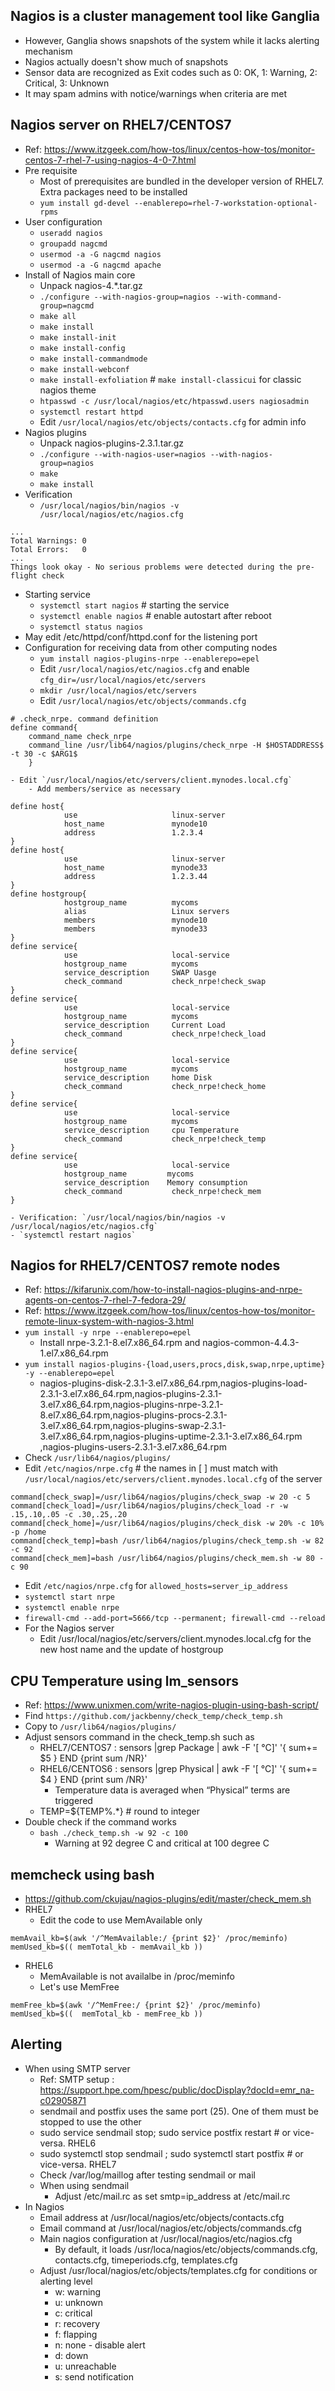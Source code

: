 ## Nagios is a cluster management tool like Ganglia
  - However, Ganglia shows snapshots of the system while it lacks alerting mechanism
  - Nagios actually doesn't show much of snapshots
  - Sensor data are recognized as Exit codes such as 0: OK, 1: Warning, 2: Critical, 3: Unknown
  - It may spam admins with notice/warnings when criteria are met

## Nagios server on RHEL7/CENTOS7
- Ref: https://www.itzgeek.com/how-tos/linux/centos-how-tos/monitor-centos-7-rhel-7-using-nagios-4-0-7.html
- Pre requisite
    - Most of prerequisites are bundled in the developer version of RHEL7. Extra packages need to be installed
    - `yum install gd-devel --enablerepo=rhel-7-workstation-optional-rpms`
- User configuration
    - `useradd nagios`
    - `groupadd nagcmd`
    - `usermod -a -G nagcmd nagios`
    - `usermod -a -G nagcmd apache`
- Install of Nagios main core
    - Unpack nagios-4.*.tar.gz
    - `./configure --with-nagios-group=nagios --with-command-group=nagcmd`
    - `make all`
    - `make install`
    - `make install-init`
    - `make install-config`
    - `make install-commandmode`
    - `make install-webconf`
    - `make install-exfoliation` # `make install-classicui` for classic nagios theme
    - `htpasswd -c /usr/local/nagios/etc/htpasswd.users nagiosadmin`
    - `systemctl restart httpd`
    - Edit `/usr/local/nagios/etc/objects/contacts.cfg` for admin info
- Nagios plugins
    - Unpack nagios-plugins-2.3.1.tar.gz
    - `./configure --with-nagios-user=nagios --with-nagios-group=nagios`
    - `make`
    - `make install`
- Verification
    - `/usr/local/nagios/bin/nagios -v /usr/local/nagios/etc/nagios.cfg`
```
...
Total Warnings: 0
Total Errors:   0
...
Things look okay - No serious problems were detected during the pre-flight check
```
- Starting service
    - `systemctl start nagios` # starting the service
    - `systemctl enable nagios` # enable autostart after reboot
    - `systemctl status nagios`
- May edit /etc/httpd/conf/httpd.conf for the listening port
- Configuration for receiving data from other computing nodes
    - `yum install nagios-plugins-nrpe --enablerepo=epel`
    - Edit `/usr/local/nagios/etc/nagios.cfg` and enable `cfg_dir=/usr/local/nagios/etc/servers`
    - `mkdir /usr/local/nagios/etc/servers`
    - Edit `/usr/local/nagios/etc/objects/commands.cfg`
```
# .check_nrpe. command definition
define command{
    command_name check_nrpe
    command_line /usr/lib64/nagios/plugins/check_nrpe -H $HOSTADDRESS$ -t 30 -c $ARG1$
    }
```    
    - Edit `/usr/local/nagios/etc/servers/client.mynodes.local.cfg`
        - Add members/service as necessary
```
define host{
            use                     linux-server           
            host_name               mynode10
            address                 1.2.3.4
}                                   
define host{
            use                     linux-server
            host_name               mynode33
            address                 1.2.3.44
}
define hostgroup{                   
            hostgroup_name          mycoms           
            alias                   Linux servers            
            members                 mynode10
            members                 mynode33
}                                   
define service{                     
            use                     local-service            
            hostgroup_name          mycoms
            service_description     SWAP Uasge            
            check_command           check_nrpe!check_swap                       
}                                   
define service{                     
            use                     local-service            
            hostgroup_name          mycoms
            service_description     Current Load            
            check_command           check_nrpe!check_load
}
define service{
            use                     local-service
            hostgroup_name          mycoms
            service_description     home Disk
            check_command           check_nrpe!check_home
}
define service{
            use                     local-service
            hostgroup_name          mycoms
            service_description     cpu Temperature
            check_command           check_nrpe!check_temp
}
define service{
            use                     local-service
            hostgroup_name         mycoms
            service_description    Memory consumption 
            check_command           check_nrpe!check_mem
}
```
    - Verification: `/usr/local/nagios/bin/nagios -v /usr/local/nagios/etc/nagios.cfg`
    - `systemctl restart nagios`

## Nagios for RHEL7/CENTOS7 remote nodes
- Ref: https://kifarunix.com/how-to-install-nagios-plugins-and-nrpe-agents-on-centos-7-rhel-7-fedora-29/
- Ref: https://www.itzgeek.com/how-tos/linux/centos-how-tos/monitor-remote-linux-system-with-nagios-3.html
- `yum install -y nrpe --enablerepo=epel`
    - Install nrpe-3.2.1-8.el7.x86_64.rpm and nagios-common-4.4.3-1.el7.x86_64.rpm
- `yum install nagios-plugins-{load,users,procs,disk,swap,nrpe,uptime} -y --enablerepo=epel`
    - nagios-plugins-disk-2.3.1-3.el7.x86_64.rpm,nagios-plugins-load-2.3.1-3.el7.x86_64.rpm,nagios-plugins-2.3.1-3.el7.x86_64.rpm,nagios-plugins-nrpe-3.2.1-8.el7.x86_64.rpm,nagios-plugins-procs-2.3.1-3.el7.x86_64.rpm,nagios-plugins-swap-2.3.1-3.el7.x86_64.rpm,nagios-plugins-uptime-2.3.1-3.el7.x86_64.rpm ,nagios-plugins-users-2.3.1-3.el7.x86_64.rpm
- Check `/usr/lib64/nagios/plugins/`
- Edit `/etc/nagios/nrpe.cfg` # the names in [ ] must match with `/usr/local/nagios/etc/servers/client.mynodes.local.cfg` of the server
```
command[check_swap]=/usr/lib64/nagios/plugins/check_swap -w 20 -c 5
command[check_load]=/usr/lib64/nagios/plugins/check_load -r -w .15,.10,.05 -c .30,.25,.20
command[check_home]=/usr/lib64/nagios/plugins/check_disk -w 20% -c 10% -p /home
command[check_temp]=bash /usr/lib64/nagios/plugins/check_temp.sh -w 82 -c 92
command[check_mem]=bash /usr/lib64/nagios/plugins/check_mem.sh -w 80 -c 90
```
- Edit `/etc/nagios/nrpe.cfg` for `allowed_hosts=server_ip_address`
- `systemctl start nrpe`
- `systemctl enable nrpe`
- `firewall-cmd --add-port=5666/tcp --permanent; firewall-cmd --reload`
- For the Nagios server
    - Edit /usr/local/nagios/etc/servers/client.mynodes.local.cfg for the new host name and the update of hostgroup

## CPU Temperature using lm_sensors
- Ref: https://www.unixmen.com/write-nagios-plugin-using-bash-script/
- Find `https://github.com/jackbenny/check_temp/check_temp.sh`
- Copy to `/usr/lib64/nagios/plugins/`
- Adjust sensors command in the check_temp.sh such as
  - RHEL7/CENTOS7 : sensors |grep Package | awk -F '[ °C]' '{ sum+= $5 } END {print sum /NR}'
  - RHEL6/CENTOS6 : sensors |grep Physical | awk -F '[ °C]' '{ sum+= $4 } END {print sum /NR}'
    - Temperature data is averaged when “Physical” terms are triggered
  - TEMP=${TEMP%.*} # round to integer
- Double check if the command works
  - `bash ./check_temp.sh -w 92 -c 100`
    - Warning at 92 degree C and critical at 100 degree C

## memcheck using bash
- https://github.com/ckujau/nagios-plugins/edit/master/check_mem.sh
- RHEL7
  - Edit the code to use MemAvailable only
```
memAvail_kb=$(awk '/^MemAvailable:/ {print $2}' /proc/meminfo)
memUsed_kb=$(( memTotal_kb - memAvail_kb ))
```
- RHEL6
  - MemAvailable is not availalbe in /proc/meminfo
  - Let's use MemFree
```  
memFree_kb=$(awk '/^MemFree:/ {print $2}' /proc/meminfo)
memUsed_kb=$((  memTotal_kb - memFree_kb ))
```

## Alerting
- When using SMTP server
  - Ref: SMTP setup : https://support.hpe.com/hpesc/public/docDisplay?docId=emr_na-c02905871
  - sendmail and postfix uses the same port (25). One of them must be stopped to use the other
  - sudo service sendmail stop; sudo service postfix restart # or vice-versa. RHEL6
  - sudo systemctl stop sendmail ; sudo systemctl start postfix # or vice-versa. RHEL7
  - Check /var/log/maillog after testing sendmail or mail
  - When using sendmail
    - Adjust /etc/mail.rc as set smtp=ip_address at /etc/mail.rc
- In Nagios
  - Email address at /usr/local/nagios/etc/objects/contacts.cfg
  - Email command at /usr/local/nagios/etc/objects/commands.cfg
  - Main nagios configuration at /usr/local/nagios/etc/nagios.cfg
    - By default, it loads /usr/loca/nagios/etc/objects/commands.cfg, contacts.cfg, timeperiods.cfg, templates.cfg
  - Adjust /usr/local/nagios/etc/objects/templates.cfg for conditions or alerting level
    - w: warning
    - u: unknown
    - c: critical
    - r: recovery
    - f: flapping
    - n: none - disable alert
    - d: down
    - u: unreachable
    - s: send notification
